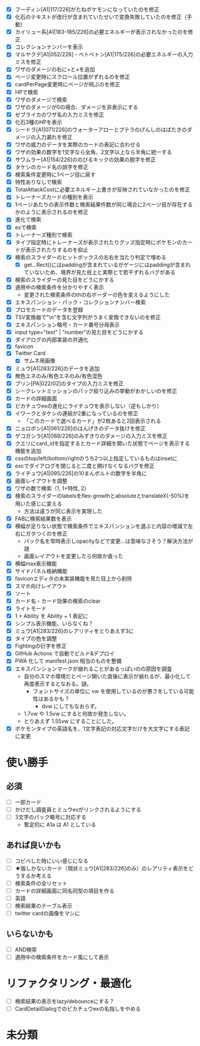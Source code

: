 - [x] フーディン\[A1|117/226]がたねポケモンになっていたのを修正
- [x] 化石のテキストが改行が含まれていたせいで変換失敗していたのを修正（手動）
- [x] カイリュー系\[A1|183-185/226]の必要エネルギーが表示されなかったのを修正
- [x] コレクションナンバーを表示
- [x] マルヤクデ\[A1|052/226]・ベトベトン\[A1|175/226]の必要エネルギーの入力ミスを修正
- [x] ワザのダメージの右に+と×を追加
- [x] ページ変更時にスクロール位置がずれるのを修正
- [x] cardPerPage変更時にページが飛ぶのを修正
- [x] HPで検索
- [x] ワザのダメージで検索
- [x] ワザのダメージが0の場合、ダメージを非表示にする
- [x] ゼブライカのワザ名の入力ミスを修正
- [x] 化石3種のHPを表示
- [x] シードラ\[A1|071/226]のウォーターアローとプテラのげんしのはばたきのダメージの入力漏れを修正
- [x] ワザの威力のデータを実際のカードの表記に合わせる
- [x] ワザの効果の数字を1文字なら全角、2文字以上なら半角に統一する
- [x] サワムラー\[A1|154/226]ののびるキックの効果の脱字を修正
- [x] タケシのカード名の誤字を修正
- [x] 検索条件変更時に1ページ目に戻す
- [x] 特性ありなしで検索
- [x] TotalAttackCostに必要エネルギー上書きが反映されていなかったのを修正
- [x] トレーナーズカードの種別を表示
- [x] 1ページあたりの表示件数と検索結果件数が同じ場合に2ページ目が存在するかのように表示されるのを修正
- [x] 進化で検索
- [x] exで検索
- [x] トレーナーズ種別で検索
- [x] タイプ指定時にトレーナーズが表示されたりグッズ指定時にポケモンのカードが表示されたりするのを抑止
- [x] 検索のスライダーのヒットボックスの左右を当たり判定で埋める
  - [x] get...Rect()にはpaddingが含まれているがゲージにはpaddingが含まれていないため、境界が見た目上と実際とで若干ずれるバグがある
- [x] 検索のスライダーの見た目をどうにかする
- [x] 適用中の検索条件を分かりやすく表示
  - 変更された検索条件のthの右ボーダーの色を変えるようにした
- [x] エキスパンション・パック・コレクションナンバー検索
- [x] プロモカードのデータを登録
- [x] TSV変換器で"\n"を含む文字列がうまく変換できないのを修正
- [x] エキスパンション略号・カード番号分母表示
- [x] input type="text" | "number"の見た目をどうにかする
- [x] ダイアログの内部実装の共通化
- [x] favicon
- [x] Twitter Card
  - [x] サムネ用画像
- [x] ミュウ\[A1|283/226]のデータを追加
- [x] 無色エネのみ/有色エネのみ/有色混色
- [x] プリン\[PA|022/02]のタイプの入力ミスを修正
- [x] シークレットミッションのパック絞り込みの挙動がおかしいのを修正
- [x] カードの詳細画面
- [x] ピカチュウexの進化にライチュウを表示しない（逆もしかり）
- [x] イワークとタケシの連結が2重になっているのを修正
  - 「このカードで選べるカード」が2枚あると2回表示される
- [x] ニョロボン\[A1|061/226]のはんげきのデータ抜けを修正
- [x] ゲコガシラ\[A1|088/226]のみずきりのダメージの入力ミスを修正
- [x] クエリにcard_idを指定するとカード詳細を開いた状態でページを表示する機能を追加
- [x] cssのtop/left/bottom/rightのうち2つ以上指定しているものはinsetに
- [x] escでダイアログを閉じると二度と開けなくなるバグを修正
- [x] ライチュウ\[A1|095/226]の10まんボルトの数字を半角に
- [x] 画面レイアウトを調整
- [x] ワザの数で検索（1, 1+特性, 2）
- [x] 検索のスライダーのlabelsをflex-growthとabsoluteとtranslateX(-50%)を用いた感じに変える
  - 方法は違うが同じ表示を実現した
- [x] FABに検索結果数を表示
- [x] 横幅が足りない状態で検索条件でエキスパンションを選ぶと内容の増減で左右にガタつくのを修正
  - パック名を常時表示しopacityなどで変更…は意味なさそう？解決方法が謎
  - 画面レイアウトを変更したら何故か直った
- [x] 横幅max表示機能
- [x] サイドパネル格納機能
- [x] faviconエディタの未実装機能を見た目上から削除
- [x] スマホ向けレイアウト
- [x] ソート
- [x] カード名・カード効果の検索のclear
- [x] ライトモード
- [x] 1 + Ability を Ability + 1 表記に
- [x] シンプル表示機能、いらなくね？
- [x] ミュウ\[A1|283/226]のレアリティをとりあえず3に
- [x] タイプの色を調整
- [x] Fightingの衍字を修正
- [x] GitHub Actions で自動でビルド&デプロイ
- [x] PWA 化して manifest.json 相当のものを整備
- [x] エキスパンションマークが崩れることがあるっぽいのの原因を調査
  - 自分のスマホ環境だとページ開いた直後に表示が崩れるが、最小化して再度表示するとなおる。謎。
    - フォントサイズの単位に vw を使用しているのが悪さをしている可能性はあるかも？
      - dvw にしてもなおらず。
  - 1.7vw や 1.5vw にすると何故か発生しない。
  - とりあえず 1.55vw にすることにした。
- [x] ポケモンタイプの英語名を、1文字表記の対応文字だけを大文字にする表記に変更

# 使い勝手

## 必須

- [ ] 一部カード
- [ ] かけだし調査員とミュウexがリンクされるようにする
- [ ] 3文字のパック略号に対応する
  - 暫定的に A1a は A1 としている

## あれば良いかも

- [ ] コピペした時にいい感じになる
- [ ] ★版しかないカード（現状ミュウ\[A1|283/226]のみ）のレアリティ表示をどうするか考える
- [ ] 検索条件の全リセット
- [ ] カードの詳細画面に同名同型の項目を作る
- [ ] 英語
- [ ] 検索結果のテーブル表示
- [ ] twitter cardの画像をマシに

## いらないかも

- [ ] AND検索
- [ ] 適用中の検索条件をカード風にして表示

# リファクタリング・最適化

- [ ] 検索結果の表示をlazy/debounceにする？
- [ ] CardDetailDialogでのピカチュウexの名指しをやめる

# 未分類
